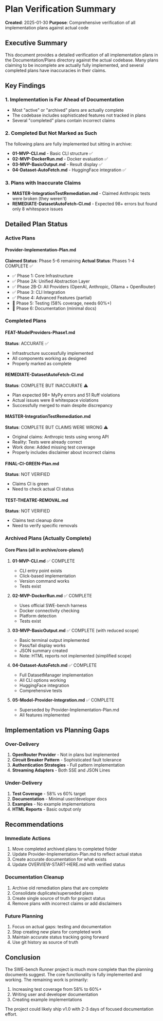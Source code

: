 # Plan Verification Summary

**Created**: 2025-01-30
**Purpose**: Comprehensive verification of all implementation plans against actual code

## Executive Summary

This document provides a detailed verification of all implementation plans in the Documentation/Plans directory against the actual codebase. Many plans claiming to be incomplete are actually fully implemented, and several completed plans have inaccuracies in their claims.

## Key Findings

### 1. Implementation is Far Ahead of Documentation
- Most "active" or "archived" plans are actually complete
- The codebase includes sophisticated features not tracked in plans
- Several "completed" plans contain incorrect claims

### 2. Completed But Not Marked as Such
The following plans are fully implemented but sitting in archive:
- **01-MVP-CLI.md** - Basic CLI structure ✅
- **02-MVP-DockerRun.md** - Docker evaluation ✅
- **03-MVP-BasicOutput.md** - Result display ✅
- **04-Dataset-AutoFetch.md** - HuggingFace integration ✅

### 3. Plans with Inaccurate Claims
- **MASTER-IntegrationTestRemediation.md** - Claimed Anthropic tests were broken (they weren't)
- **REMEDIATE-DatasetAutoFetch-CI.md** - Expected 98+ errors but found only 8 whitespace issues

## Detailed Plan Status

### Active Plans

#### Provider-Implementation-Plan.md
**Claimed Status**: Phase 5-6 remaining
**Actual Status**: Phases 1-4 COMPLETE ✅
- ✅ Phase 1: Core Infrastructure 
- ✅ Phase 2A: Unified Abstraction Layer
- ✅ Phase 2B-D: All Providers (OpenAI, Anthropic, Ollama + OpenRouter)
- ✅ Phase 3: CLI Integration
- ✅ Phase 4: Advanced Features (partial)
- 🔴 Phase 5: Testing (58% coverage, needs 60%+)
- 🔴 Phase 6: Documentation (minimal docs)

### Completed Plans

#### FEAT-ModelProviders-Phase1.md
**Status**: ACCURATE ✅
- Infrastructure successfully implemented
- All components working as designed
- Properly marked as complete

#### REMEDIATE-DatasetAutoFetch-CI.md
**Status**: COMPLETE BUT INACCURATE ⚠️
- Plan expected 98+ MyPy errors and 51 Ruff violations
- Actual issues were 8 whitespace violations
- Successfully merged to main despite discrepancy

#### MASTER-IntegrationTestRemediation.md
**Status**: COMPLETE BUT CLAIMS WERE WRONG ⚠️
- Original claims: Anthropic tests using wrong API
- Reality: Tests were already correct
- Work done: Added missing test coverage
- Properly includes disclaimer about incorrect claims

#### FINAL-CI-GREEN-Plan.md
**Status**: NOT VERIFIED
- Claims CI is green
- Need to check actual CI status

#### TEST-THEATRE-REMOVAL.md
**Status**: NOT VERIFIED
- Claims test cleanup done
- Need to verify specific removals

### Archived Plans (Actually Complete)

#### Core Plans (all in archive/core-plans/)

1. **01-MVP-CLI.md** ✅ COMPLETE
   - CLI entry point exists
   - Click-based implementation
   - Version command works
   - Tests exist

2. **02-MVP-DockerRun.md** ✅ COMPLETE
   - Uses official SWE-bench harness
   - Docker connectivity checking
   - Platform detection
   - Tests exist

3. **03-MVP-BasicOutput.md** ✅ COMPLETE (with reduced scope)
   - Basic terminal output implemented
   - Pass/fail display works
   - JSON summary created
   - Note: HTML reports not implemented (simplified scope)

4. **04-Dataset-AutoFetch.md** ✅ COMPLETE
   - Full DatasetManager implementation
   - All CLI options working
   - HuggingFace integration
   - Comprehensive tests

5. **05-Model-Provider-Integration.md** ✅ COMPLETE
   - Superseded by Provider-Implementation-Plan.md
   - All features implemented

## Implementation vs Planning Gaps

### Over-Delivery
1. **OpenRouter Provider** - Not in plans but implemented
2. **Circuit Breaker Pattern** - Sophisticated fault tolerance
3. **Authentication Strategies** - Full pattern implementation
4. **Streaming Adapters** - Both SSE and JSON Lines

### Under-Delivery
1. **Test Coverage** - 58% vs 60% target
2. **Documentation** - Minimal user/developer docs
3. **Examples** - No example implementations
4. **HTML Reports** - Basic output only

## Recommendations

### Immediate Actions
1. Move completed archived plans to completed folder
2. Update Provider-Implementation-Plan.md to reflect actual status
3. Create accurate documentation for what exists
4. Update OVERVIEW-START-HERE.md with verified status

### Documentation Cleanup
1. Archive old remediation plans that are complete
2. Consolidate duplicate/superseded plans
3. Create single source of truth for project status
4. Remove plans with incorrect claims or add disclaimers

### Future Planning
1. Focus on actual gaps: testing and documentation
2. Stop creating new plans for completed work
3. Maintain accurate status tracking going forward
4. Use git history as source of truth

## Conclusion

The SWE-bench Runner project is much more complete than the planning documents suggest. The core functionality is fully implemented and working. The remaining work is primarily:
1. Increasing test coverage from 58% to 60%+
2. Writing user and developer documentation
3. Creating example implementations

The project could likely ship v1.0 with 2-3 days of focused documentation effort.